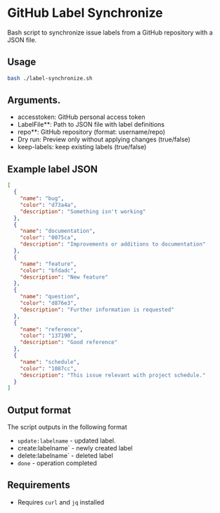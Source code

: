 # GitHub Label Synchronize

Bash script to synchronize issue labels from a GitHub repository with a JSON file.

## Usage

```bash
bash ./label-synchronize.sh
```

## Arguments.

- accesstoken: GitHub personal access token
- LabelFile\*\*: Path to JSON file with label definitions
- repo\*\*: GitHub repository (format: username/repo)
- Dry run: Preview only without applying changes (true/false)
- keep-labels: keep existing labels (true/false)

## Example label JSON

```json
[
  {
    "name": "bug",
    "color": "d73a4a",
    "description": "Something isn't working"
  },
  {
    "name": "documentation",
    "color": "0075ca",
    "description": "Improvements or additions to documentation"
  },
  {
    "name": "feature",
    "color": "bfdadc",
    "description": "New feature"
  },
  {
    "name": "question",
    "color": "d876e3",
    "description": "Further information is requested"
  },
  {
    "name": "reference",
    "color": "137190",
    "description": "Good reference"
  },
  {
    "name": "schedule",
    "color": "1087cc",
    "description": "This issue relevant with project schedule."
  }
]
```

## Output format

The script outputs in the following format

- `update:labelname` - updated label.
- create:labelname` - newly created label
- delete:labelname` - deleted label
- `done` - operation completed

## Requirements

- Requires `curl` and `jq` installed
